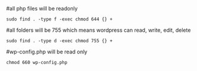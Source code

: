 #all php files will be readonly
```
sudo find . -type f -exec chmod 644 {} +
```
#all folders will be 755 which means wordpress can read, write, edit, delete
```
sudo find . -type d -exec chmod 755 {} +
```
#wp-config.php will be read only
```
chmod 660 wp-config.php 
```
